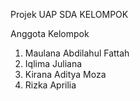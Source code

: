 Projek UAP SDA KELOMPOK

Anggota Kelompok
1. Maulana Abdilahul Fattah
2. Iqlima Juliana
3. Kirana Aditya Moza
4. Rizka Aprilia

